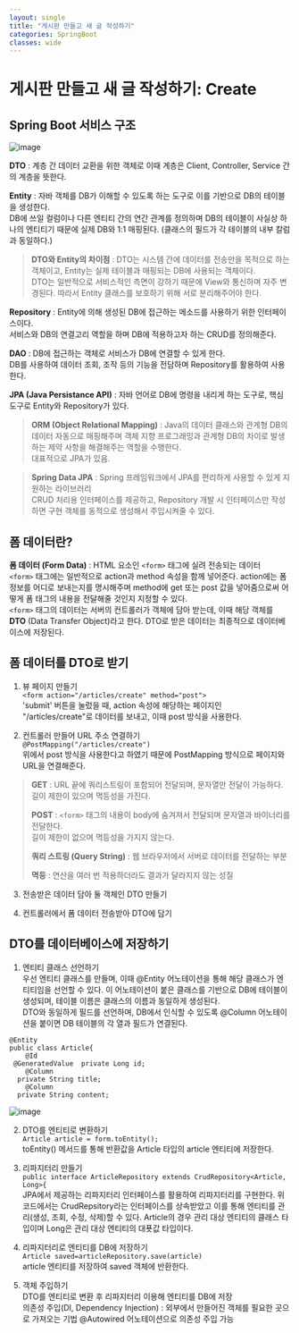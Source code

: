 ```yaml
---
layout: single
title: "게시판 만들고 새 글 작성하기"
categories: SpringBoot
classes: wide
---
```


# 게시판 만들고 새 글 작성하기: Create

## Spring Boot 서비스 구조

![image](https://github.com/Y0-0N63/STUDY-4242/assets/144354615/622f063c-d852-437b-b3f5-104416c341e2)

**DTO** : 계층 간 데이터 교환을 위한 객체로 이때 계층은 Client, Controller, Service 간의 계층을 뜻한다.

**Entity** : 자바 객체를 DB가 이해할 수 있도록 하는 도구로 이를 기반으로 DB의 테이블을 생성한다. <br>
DB에 쓰일 컬럼이나 다른 엔티티 간의 연간 관계를 정의하며 DB의 테이블이 사실상 하나의 엔티티기 때문에 실제 DB와 1:1 매핑된다. (클래스의 필드가 각 테이블의 내부 칼럼과 동일하다.)

>**DTO와 Entity의 차이점** : DTO는 시스템 간에 데이터를 전송만을 목적으로 하는 객체이고, Entity는 실제 테이블과 매핑되는 DB에 사용되는 객체이다. <br>
> DTO는 일반적으로 서비스적인 측면이 강하기 때문에 View와 통신하며 자주 변경된다. 따라서 Entity 클래스를 보호하기 위해 서로 분리해주어야 한다.

**Repository** : Entity에 의해 생성된 DB에 접근하는 메소드를 사용하기 위한 인터페이스이다.<br>
서비스와 DB의 연결고리 역할을 하며 DB에 적용하고자 하는 CRUD를 정의해준다.

**DAO** : DB에 접근하는 객체로 서비스가 DB에 연결할 수 있게 한다.<br>
DB를 사용하여 데이터 조회, 조작 등의 기능을 전담하며 Repository를 활용하여 사용한다.

**JPA (Java Persistance API)** : 자바 언어로 DB에 명령을 내리게 하는 도구로, 핵심 도구로 Entity와 Repository가 있다.

> **ORM (Object Relational Mapping)** : Java의 데이터 클래스와 관계형 DB의 데이터 자동으로 매핑해주며 객체 지향 프로그래밍과 관계형 DB의 차이로 발생하는 제약 사항을 해결해주는 역할을 수행한다. <br>
> 대표적으로 JPA가 있음. 

> **Spring Data JPA** : Spring 프레임워크에서 JPA를 편리하게 사용할 수 있게 지원하는 라이브러리<br>
> CRUD 처리용 인터페이스를 제공하고, Repository 개발 시 인터페이스만 작성하면 구현 객체를 동적으로 생성해서 주입시켜줄 수 있다.

## 폼 데이터란?
**폼 데이터 (Form Data)** : HTML 요소인 `<form>` 태그에 실려 전송되는 데이터
<br>
`<form>` 태그에는 일반적으로 action과 method 속성을 함께 넣어준다. action에는 폼 정보를 어디로 보내는지를 명시해주며 method에 get 또는 post 값을 넣어줌으로써 어떻게 폼 태그의 내용을 전달해줄 것인지 지정할 수 있다.  <br>
`<form>` 태그의 데이터는 서버의 컨트롤러가 객체에 담아 받는데, 이때 해당 객체를 **DTO** (Data Transfer Object)라고 한다. DTO로 받은 데이터는 최종적으로 데이터베이스에 저장된다.

## 폼 데이터를 DTO로 받기
1. 뷰 페이지 만들기 <br>
```<form action="/articles/create" method="post">``` <br>
'submit' 버튼을 눌렀을 때, action 속성에 해당하는 페이지인 "/articles/create"로 데이터를 보내고, 이때 post 방식을 사용한다.

2. 컨트롤러 만들어 URL 주소 연결하기 <br>
```@PostMapping("/articles/create")``` <br>
위에서 post 방식을 사용한다고 하였기 때문에 PostMapping 방식으로 페이지와 URL을 연결해준다.

> **GET** : URL 끝에 쿼리스트링이 포함되어 전달되며, 문자열만 전달이 가능하다.<br>
>  길이 제한이 있으며 멱등성을 가진다.
>  
> **POST** : `<form>` 태그의 내용이 body에 숨겨져서 전달되며 문자열과 바이너리를 전달한다.<br>
> 길이 제한이 없으며 멱등성을 가지지 않는다.
> 
> **쿼리 스트링 (Query String)** : 웹 브라우저에서 서버로 데이터를 전달하는 부분
> 
> **멱등** : 연산을 여러 번 적용하더라도 결과가 달라지지 않는 성질

3. 전송받은 데이터 담아 둘 객체인 DTO 만들기

4. 컨트롤러에서 폼 데이터 전송받아 DTO에 담기

## DTO를 데이터베이스에 저장하기
1. 엔티티 클래스 선언하기<br>
우선 엔티티 클래스를 만들며, 이때 @Entity 어노테이션을 통해 해당 클래스가 엔티티임을 선언할 수 있다. 이 어노테이션이 붙은 클래스를 기반으로 DB에 테이블이 생성되며, 테이블 이름은 클래스의 이름과 동일하게 생성된다. <br>
DTO와 동일하게 필드를 선언하며, DB에서 인식할 수 있도록 @Column 어노테이션을 붙이면 DB 테이블의 각 열과 필드가 연결된다.
```
@Entity  
public class Article{  
    @Id  
 @GeneratedValue  private Long id;  
    @Column  
  private String title;  
    @Column  
  private String content;
  ```
  ![image](https://github.com/Y0-0N63/STUDY-4242/assets/144354615/09f0e910-4a7c-40f2-8882-2ac44394d4d6)

2. DTO를 엔티티로 변환하기 <br>
```Article article = form.toEntity();``` <br>
toEntity() 메서드를 통해 반환값을 Article 타입의 article 엔티티에 저장한다.

3. 리파지터리 만들기 <br>
```public interface ArticleRepository extends CrudRepository<Article, Long>{``` <br>
JPA에서 제공하는 리파지터리 인터페이스를 활용하여 리파지터리를 구현한다. 위 코드에서는 CrudRepsitory라는 인터페이스를 상속받았고 이를 통해 엔티티를 관리(생성, 조회, 수정, 삭제)할 수 있다. Article의 경우 관리 대상 엔티티의 클래스 타입이며 Long은 관리 대상 엔티티의 대푯값 타입이다.

4. 리파지터리로 엔티티를 DB에 저장하기 <br>
```Article saved=articleRepository.save(article)``` <br>
article 엔티티를 저장하여 saved 객체에 반환한다.

5. 객체 주입하기 <br>
DTO를 엔티티로 변환 후 리파지터리 이용해 엔티티를 DB에 저장 <br>
의존성 주입(DI, Dependency Injection) : 외부에서 만들어진 객체를 필요한 곳으로 가져오는 기법 @Autowired 어노테이션으로 의존성 주입 가능
